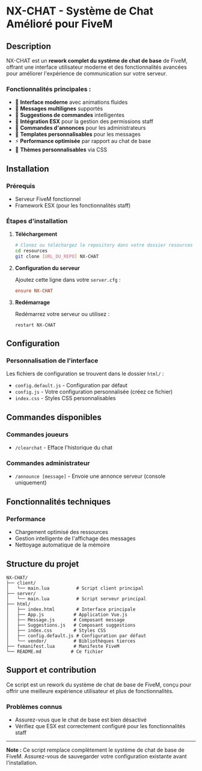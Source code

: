 # NX-CHAT - Système de Chat Amélioré pour FiveM

## Description

NX-CHAT est un **rework complet du système de chat de base** de FiveM, offrant une interface utilisateur moderne et des fonctionnalités avancées pour améliorer l'expérience de communication sur votre serveur.

### Fonctionnalités principales :

- 🎨 **Interface moderne** avec animations fluides
- 💬 **Messages multilignes** supportés
- 🔧 **Suggestions de commandes** intelligentes
- 👑 **Intégration ESX** pour la gestion des permissions staff
- 📢 **Commandes d'annonces** pour les administrateurs
- 🎯 **Templates personnalisables** pour les messages
- ⚡ **Performance optimisée** par rapport au chat de base
- 🎨 **Thèmes personnalisables** via CSS

## Installation

### Prérequis

- Serveur FiveM fonctionnel
- Framework ESX (pour les fonctionnalités staff)

### Étapes d'installation

1. **Téléchargement**
   ```bash
   # Clonez ou téléchargez le repository dans votre dossier resources
   cd resources
   git clone [URL_DU_REPO] NX-CHAT
   ```

2. **Configuration du serveur**
   
   Ajoutez cette ligne dans votre `server.cfg` :
   ```cfg
   ensure NX-CHAT
   ```
3. **Redémarrage**
   
   Redémarrez votre serveur ou utilisez :
   ```
   restart NX-CHAT
   ```

## Configuration

### Personnalisation de l'interface

Les fichiers de configuration se trouvent dans le dossier `html/` :

- `config.default.js` - Configuration par défaut
- `config.js` - Votre configuration personnalisée (créez ce fichier)
- `index.css` - Styles CSS personnalisables

## Commandes disponibles

### Commandes joueurs
- `/clearchat` - Efface l'historique du chat

### Commandes administrateur
- `/announce [message]` - Envoie une annonce serveur (console uniquement)

## Fonctionnalités techniques

### Performance
- Chargement optimisé des ressources
- Gestion intelligente de l'affichage des messages
- Nettoyage automatique de la mémoire

## Structure du projet

```
NX-CHAT/
├── client/
│   └── main.lua          # Script client principal
├── server/
│   └── main.lua          # Script serveur principal
├── html/
│   ├── index.html        # Interface principale
│   ├── App.js           # Application Vue.js
│   ├── Message.js       # Composant message
│   ├── Suggestions.js   # Composant suggestions
│   ├── index.css        # Styles CSS
│   ├── config.default.js # Configuration par défaut
│   └── vendor/          # Bibliothèques tierces
├── fxmanifest.lua       # Manifeste FiveM
└── README.md           # Ce fichier
```

## Support et contribution

Ce script est un rework du système de chat de base de FiveM, conçu pour offrir une meilleure expérience utilisateur et plus de fonctionnalités.

### Problèmes connus
- Assurez-vous que le chat de base est bien désactivé
- Vérifiez que ESX est correctement configuré pour les fonctionnalités staff

---

**Note :** Ce script remplace complètement le système de chat de base de FiveM. Assurez-vous de sauvegarder votre configuration existante avant l'installation.